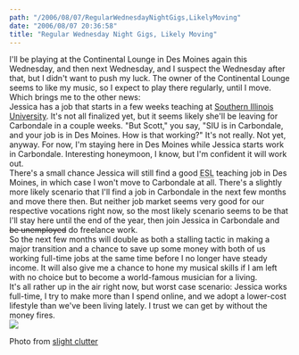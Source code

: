 ```yaml
---
path: "/2006/08/07/RegularWednesdayNightGigs,LikelyMoving" 
date: "2006/08/07 20:36:58" 
title: "Regular Wednesday Night Gigs, Likely Moving" 
---
```

I'll be playing at the Continental Lounge in Des Moines again this Wednesday, and then next Wednesday, and I suspect the Wednesday after that, but I didn't want to push my luck. The owner of the Continental Lounge seems to like my music, so I expect to play there regularly, until I move. Which brings me to the other news:<br>Jessica has a job that starts in a few weeks teaching at <a href="http://www.siuc.edu/">Southern Illinois University</a>. It's not all finalized yet, but it seems likely she'll be leaving for Carbondale in a couple weeks. "But Scott," you say, "SIU is in Carbondale, and your job is in Des Moines. How is that working?" It's not really. Not yet, anyway. For now, I'm staying here in Des Moines while Jessica starts work in Carbondale. Interesting honeymoon, I know, but I'm confident it will work out.<br>There's a small chance Jessica will still find a good <abbr title="English as a Second Language">ESL</abbr> teaching job in Des Moines, in which case I won't move to Carbondale at all. There's a slightly more likely scenario that I'll find a job in Carbondale in the next few months and move there then. But neither job market seems very good for our respective vocations right now, so the most likely scenario seems to be that I'll stay here until the end of the year, then join Jessica in Carbondale and <span style="text-decoration: line-through;">be unemployed</span> do freelance work.<br>So the next few months will double as both a stalling tactic in making a major transition and a chance to save up some money with both of us working full-time jobs at the same time before I no longer have steady income. It will also give me a chance to hone my musical skills if I am left with no choice but to become a world-famous musician for a living.<br>It's all rather up in the air right now, but worst case scenario: Jessica works full-time, I try to make more than I spend online, and we adopt a lower-cost lifestyle than we've been living lately. I trust we can get by without the money fires.<br><img src="http://static.flickr.com/7/7102817_44051b867c.jpg" /><br><p class="caption">Photo from <a href="http://flickr.com/photos/slightclutter/7102817/">slight clutter</a>